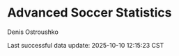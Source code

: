 # Advanced Soccer Statistics
Denis Ostroushko

<!-- gfm -->

Last successful data update: 2025-10-10 12:15:23 CST
